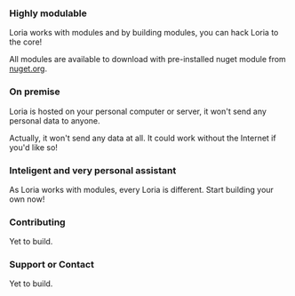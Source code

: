 ### Highly modulable

Loria works with modules and by building modules, you can hack Loria to the core! 

All modules are available to download with pre-installed nuget module from [nuget.org](https://www.nuget.org/packages?q=Loria).

### On premise

Loria is hosted on your personal computer or server, it won't send any personal data to anyone. 

Actually, it won't send any data at all. It could work without the Internet if you'd like so!

### Inteligent and very personal assistant

As Loria works with modules, every Loria is different. Start building your own now!

### Contributing

Yet to build.

### Support or Contact

Yet to build.
